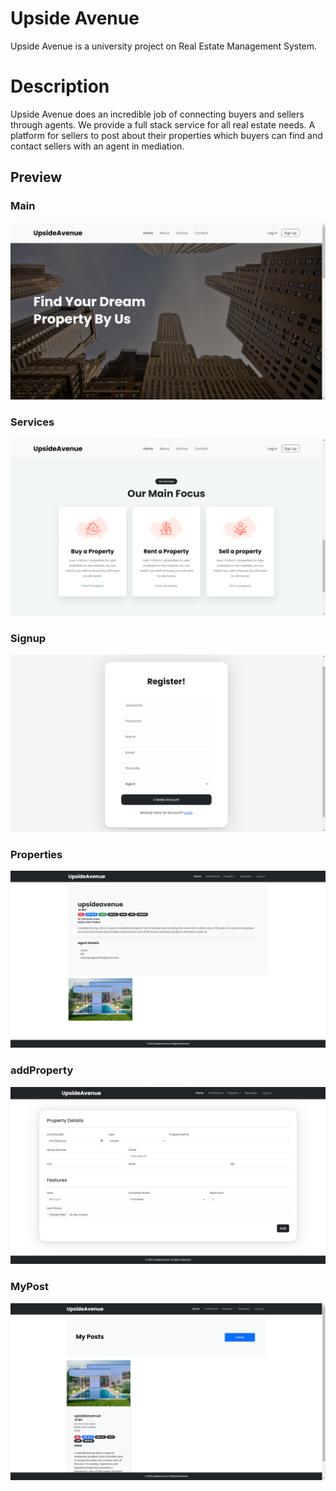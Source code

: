 # Upside Avenue

Upside Avenue is a university project on Real Estate Management System.

# Description

Upside Avenue does an incredible job of connecting buyers and sellers through agents. We provide a full stack service for all real estate needs. A platform for sellers to post about their properties which buyers can find and contact sellers with an agent in mediation.


## Preview

### Main 
![Main](./Preview/1.png)


### Services 
![Services](./Preview/4.png)

### Signup
![Signup](./Preview/signup.png)

### Properties
![properties](./Preview/allProperty.png)

### addProperty
![properties](./Preview/addProperty.png)

### MyPost
![post](./Preview/myPost.png)

